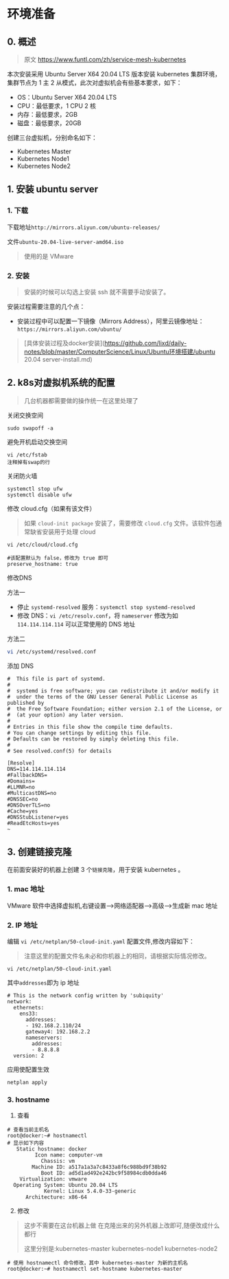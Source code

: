 # 环境准备

## 0. 概述

> 原文 https://www.funtl.com/zh/service-mesh-kubernetes

本次安装采用 Ubuntu Server X64 20.04 LTS 版本安装 kubernetes 集群环境，集群节点为 1 主 2 从模式，此次对虚拟机会有些基本要求，如下：

- OS：Ubuntu Server X64 20.04 LTS
- CPU：最低要求，1 CPU 2 核
- 内存：最低要求，2GB
- 磁盘：最低要求，20GB

创建三台虚拟机，分别命名如下：

- Kubernetes Master
- Kubernetes Node1
- Kubernetes Node2



## 1. 安装 ubuntu server

### 1. 下载

下载地址`http://mirrors.aliyun.com/ubuntu-releases/`

文件`ubuntu-20.04-live-server-amd64.iso    `

>  使用的是 VMware

### 2. 安装

> 安装的时候可以勾选上安装 ssh 就不需要手动安装了。

安装过程需要注意的几个点：

* 安装过程中可以配置一下镜像（Mirrors Address），阿里云镜像地址：`https://mirrors.aliyun.com/ubuntu/`

> [具体安装过程及docker安装](https://github.com/lixd/daily-notes/blob/master/ComputerScience/Linux/Ubuntu环境搭建/ubuntu 20.04 server-install.md)



## 2. k8s对虚拟机系统的配置

> 几台机器都需要做的操作统一在这里处理了

关闭交换空间

```shell
sudo swapoff -a
```

避免开机启动交换空间

```shell
vi /etc/fstab
注释掉有swap的行
```

关闭防火墙

```shell
systemctl stop ufw
systemctl disable ufw
```
修改 cloud.cfg（如果有该文件）

> 如果 `cloud-init package` 安装了，需要修改 `cloud.cfg` 文件。该软件包通常缺省安装用于处理 cloud

```shell
vi /etc/cloud/cloud.cfg

#该配置默认为 false，修改为 true 即可
preserve_hostname: true
```

修改DNS

方法一

- 停止 `systemd-resolved` 服务：`systemctl stop systemd-resolved`
- 修改 DNS：`vi /etc/resolv.conf`，将 `nameserver` 修改为如 `114.114.114.114` 可以正常使用的 DNS 地址

方法二

```bash
vi /etc/systemd/resolved.conf
```

添加 DNS

```shell
#  This file is part of systemd.
# 
#  systemd is free software; you can redistribute it and/or modify it
#  under the terms of the GNU Lesser General Public License as published by
#  the Free Software Foundation; either version 2.1 of the License, or
#  (at your option) any later version.
#
# Entries in this file show the compile time defaults.
# You can change settings by editing this file.
# Defaults can be restored by simply deleting this file.
#
# See resolved.conf(5) for details

[Resolve]
DNS=114.114.114.114
#FallbackDNS=
#Domains=
#LLMNR=no
#MulticastDNS=no
#DNSSEC=no
#DNSOverTLS=no
#Cache=yes
#DNSStubListener=yes
#ReadEtcHosts=yes
~                   
```

   

## 3. 创建链接克隆

在前面安装好的机器上创建 3 个`链接克隆`，用于安装 kubernetes 。

### 1.  mac 地址

 VMware 软件中选择虚拟机,右键设置-->网络适配器-->高级-->生成新 mac 地址

### 2. IP 地址

编辑 `vi /etc/netplan/50-cloud-init.yaml` 配置文件,修改内容如下：

> 注意这里的配置文件名未必和你机器上的相同，请根据实际情况修改。

```shell
vi /etc/netplan/50-cloud-init.yaml
```

其中`addresses`即为 ip 地址

```shell
# This is the network config written by 'subiquity'
network:
  ethernets:
    ens33:
      addresses:
      - 192.168.2.110/24
      gateway4: 192.168.2.2
      nameservers:
        addresses:
        - 8.8.8.8
  version: 2
```

应用使配置生效 

```shell
netplan apply
```



### 3. hostname

1) 查看

```shell
# 查看当前主机名
root@docker:~# hostnamectl
# 显示如下内容
   Static hostname: docker
         Icon name: computer-vm
           Chassis: vm
        Machine ID: a517a1a3a7c8433a8f6c988bd9f38b92
           Boot ID: ad5d1ad492e242bc9f58984cdb0dda46
    Virtualization: vmware
  Operating System: Ubuntu 20.04 LTS
            Kernel: Linux 5.4.0-33-generic
      Architecture: x86-64

```

2) 修改

> 这步不需要在这台机器上做 在克隆出来的另外机器上改即可,随便改成什么都行
>
> 这里分别是:kubernetes-master kubernetes-node1 kubernetes-node2

```shell
# 使用 hostnamectl 命令修改，其中 kubernetes-master 为新的主机名
root@docker:~# hostnamectl set-hostname kubernetes-master
```

